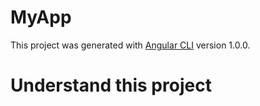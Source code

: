 # MyAppThis project was generated with [Angular CLI](https://github.com/angular/angular-cli) version 1.0.0.# Understand this project